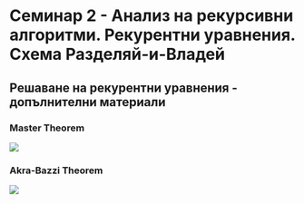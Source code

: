 # Семинар 2 - Анализ на рекурсивни алгоритми. Рекурентни уравнения. Схема Разделяй-и-Владей

## Решаване на рекурентни уравнения - допълнителни материали
### Master Theorem
![](/MT.png)
### Akra-Bazzi Theorem
![](/AB.png)